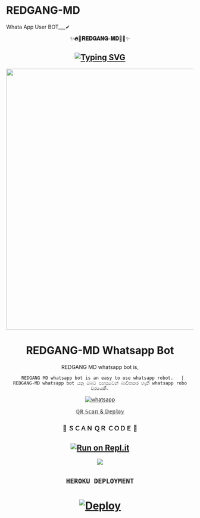 # REDGANG-MD
Whata App User BOT___✔ 
<div align="center">
    ✨<b>🔥🌟𝐑𝐄𝐃𝐆𝐀𝐍𝐆-𝐌𝐃🌟🔥</b>✨</b> 


  
<div align="center">
</p>


## [![Typing SVG](https://readme-typing-svg.herokuapp.com?font=Rockstar-ExtraBold&color=F00&lines=WELCOME+TO+REDGANG+MD+WHATSAPP+USER+BOT;MADE+BY+REDGANG+TEAM+IN+SRI+LANKA)](https://git.io/typing-svg)

   <p align="center">
<a href="https://github.com/sahanaya2006">
    <img src="https://avatars.githubusercontent.com/u/151435240?v=4" width="700px">
  </a>
  

# REDGANG-MD Whatsapp Bot


REDGANG MD whatsapp bot is,

      REDGANG MD whatsapp bot is an easy to use whatsapp robot.   |  REDGANG-MD whatsapp bot යනු ඔබට පහසුවෙන් බාවිතකර හැකි whatsapp robo වරයෙකි.



<p align="center">

  <a aria-label="WhatsApp Supported Group" href="https://chat.whatsapp.com/I4QgTL8qrnR2KoXoRXwhHj" target="_blank">
    <img alt="whatsapp" src="https://img.shields.io/badge/Join Group-25D366?style=for-the-badge&logo=whatsapp&logoColor=white" />
  </a>

[ℚℝ 𝕊𝕔𝕒𝕟 & 𝔻𝕖𝕡𝕝𝕠𝕪](https://659acd2702b38.site123.me/)
 
### 📸 ＳＣＡＮ ＱＲ ＣＯＤＥ 📸
 ## [![Run on Repl.it](https://repl.it/badge/github/quiec/whatsAlfa)](https://replit.com/@SahanMadu/Nodejs)

﻿<img src="https://user-images.githubusercontent.com/73097560/115834477-dbab4500-a447-11eb-908a-139a6edaec5c.gif">
## ```HEROKU DEPLOYMENT```
# [![Deploy](https://www.herokucdn.com/deploy/button.svg)](https://heroku.com/deploy?template=https://github.com/sahanaya2006/REDGANG-MD)

